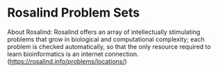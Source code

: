 # Rosalind Problem Sets

About Rosalind: Rosalind offers an array of intellectually stimulating problems that grow in biological and computational complexity; each problem is checked automatically, so that the only resource required to learn bioinformatics is an internet connection. (https://rosalind.info/problems/locations/)
